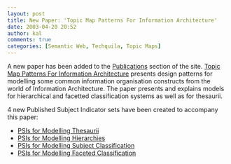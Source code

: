 ```yaml
---
layout: post
title: New Paper: 'Topic Map Patterns For Information Architecture'
date: 2003-04-20 20:52
author: kal
comments: true
categories: [Semantic Web, Techquila, Topic Maps]
---
```

A new paper has been added to the <a href="/publications.html">Publications</a> section of the site. <a href="/tmsinia.html">Topic Map Patterns For Information Architecture</a> presents design patterns for modelling some common information organisation constructs from the world of Information Architecture. The paper presents and explains models for hierarchical and facetted classification systems as well as for thesaurii.

<!--more-->
4 new Published Subject Indicator sets have been created to accompany this paper:
<ul>
<li><a href="http://www.techquila.com/psi/thesaurus/">PSIs for Modelling Thesaurii</a></li>
<li><a href="http://www.techquila.com/psi/hierarchy/">PSIs for Modelling Hierarchies</a></li>
<li><a href="http://www.techquila.com/psi/classification/">PSIs for Modelling Subject Classification</a></li>
<li><a href="http://www.techquila.com/psi/faceted-classification/">PSIs for Modelling Faceted Classification</a></li>
</ul>

